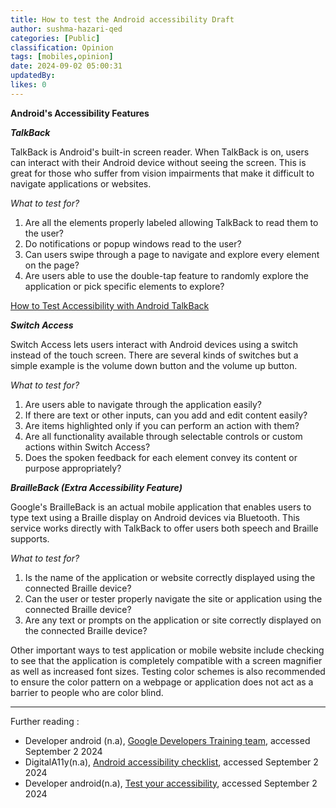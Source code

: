 ```yaml
---
title: How to test the Android accessibility Draft
author: sushma-hazari-qed
categories: [Public]
classification: Opinion
tags: [mobiles,opinion]
date: 2024-09-02 05:00:31 
updatedBy: 
likes: 0
---
```


**Android's Accessibility Features**


***TalkBack***

TalkBack is Android's built-in screen reader. When TalkBack is on, users can interact with their Android device without seeing the screen. This is great for those who suffer from vision impairments that make it difficult to navigate applications or websites.

*What to test for?*

1. Are all the elements properly labeled allowing TalkBack to read them to the user?
2. Do notifications or popup windows read to the user?
3. Can users swipe through a page to navigate and explore every element on the page?
4. Are users able to use the double-tap feature to randomly explore the application or pick specific elements to explore?

[How to Test Accessibility with Android TalkBack](https://accessibility.huit.harvard.edu/test-android-talkback)

***Switch Access***

Switch Access lets users interact with Android devices using a switch instead of the touch screen. There are several kinds of switches but a simple example is the volume down button and the volume up button.

*What to test for?*

1. Are users able to navigate through the application easily?
2.  If there are text or other inputs, can you add and edit content easily?
3. Are items highlighted only if you can perform an action with them?
4. Are all functionality available through selectable controls or custom actions within Switch Access?
5. Does the spoken feedback for each element convey its content or purpose appropriately?

***BrailleBack (Extra Accessibility Feature)***

Google's BrailleBack is an actual mobile application that enables users to type text using a Braille display on Android devices via Bluetooth. This service works directly with TalkBack to offer users both speech and Braille supports.

*What to test for?*

1. Is the name of the application or website correctly displayed using the connected Braille device?
2. Can the user or tester properly navigate the site or application using the connected Braille device?
3. Are any text or prompts on the application or site correctly displayed on the connected Braille device?

Other important ways to test application or mobile website include checking to see that the application is completely compatible with a screen magnifier as well as increased font sizes. Testing color schemes is also recommended to ensure the color pattern on a webpage or application does not act as a barrier to people who are color blind. 

***
Further reading :
* Developer android (n.a), [ Google Developers Training team](https://developer.android.com/codelabs/basic-android-kotlin-compose-test-accessibility#0), accessed September 2 2024
* DigitalA11y(n.a), [Android accessibility checklist]( https://www.digitala11y.com/android-accessibility-testing-checklist/), accessed September 2 2024
* Developer android(n.a), [Test your accessibility](https://developer.android.com/guide/topics/ui/accessibility/testing), accessed September 2 2024



